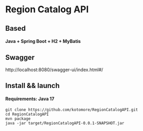 # Region Catalog API

## Based
#### Java + Spring Boot + H2 + MyBatis


## Swagger
http://localhost:8080/swagger-ui/index.html#/


## Install && launch

#### Requirements: Java 17

```
git clone https://github.com/kotomore/RegionCatalogAPI.git
cd RegionCatalogAPI
mvn package
java -jar target/RegionCatalogAPI-0.0.1-SNAPSHOT.jar
```
